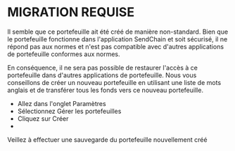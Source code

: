 # MIGRATION REQUISE

Il semble que ce portefeuille ait été créé de manière non-standard. Bien que le portefeuille fonctionne dans l'application SendChain et soit sécurisé, il ne répond pas aux normes et n'est pas compatible avec d'autres applications de portefeuille conformes aux normes.

En conséquence, il ne sera pas possible de restaurer l'accès à ce portefeuille dans d'autres applications de portefeuille. Nous vous conseillons de créer un nouveau portefeuille en utilisant une liste de mots anglais et de transférer tous les fonds vers ce nouveau portefeuille.

- Allez dans l'onglet Paramètres
- Sélectionnez Gérer les portefeuilles
- Cliquez sur Créer
- 
Veillez à effectuer une sauvegarde du portefeuille nouvellement créé
